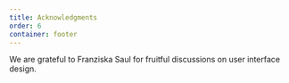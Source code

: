 ```yaml
---
title: Acknowledgments
order: 6
container: footer
---
```

We are grateful to Franziska Saul for fruitful discussions on user interface design.
